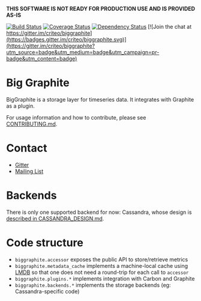 **THIS SOFTWARE IS NOT READY FOR PRODUCTION USE AND IS PROVIDED AS-IS**

[![Build Status](https://travis-ci.org/criteo/biggraphite.svg?branch=master)](https://travis-ci.org/criteo/biggraphite)
[![Coverage Status](https://coveralls.io/repos/github/criteo/biggraphite/badge.svg?branch=initialimport)](https://coveralls.io/github/criteo/biggraphite?branch=master)
[![Dependency Status](https://gemnasium.com/badges/github.com/criteo/biggraphite.svg)](https://gemnasium.com/github.com/criteo/biggraphite)
[![Join the chat at https://gitter.im/criteo/biggraphite](https://badges.gitter.im/criteo/biggraphite.svg)](https://gitter.im/criteo/biggraphite?utm_source=badge&utm_medium=badge&utm_campaign=pr-badge&utm_content=badge)


# Big Graphite

BigGraphite is a storage layer for timeseries data. It integrates with Graphite as a plugin.

For usage information and how to contribute, please see [CONTRIBUTING.md](CONTRIBUTING.md).


# Contact

- [Gitter](https://gitter.im/criteo/biggraphite)
- [Mailing List](https://groups.google.com/forum/#!forum/biggraphite)


# Backends

There is only one supported backend for now: Cassandra, whose design is [described in CASSANDRA_DESIGN.md](CASSANDRA_DESIGN.md).


# Code structure

- `biggraphite.accessor` exposes the public API to store/retrieve metrics
- `biggraphite.metadata_cache` implements a machine-local cache using [LMDB](https://lmdb.readthedocs.io) so that one does not need a round-trip for each call to `accessor`
- `biggraphite.plugins.*` implements integration with Carbon and Graphite
- `biggraphite.backends.*` implements the storage backends (eg: Cassandra-specific code)
